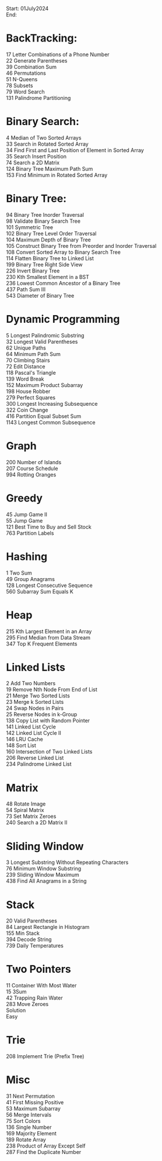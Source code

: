 Start: 01July2024</br>
End: </br>

# BackTracking:</br>
17 Letter Combinations of a Phone Number</br>
22 Generate Parentheses</br>
39 Combination Sum</br>
46 Permutations</br>
51 N-Queens</br>
78 Subsets</br>
79 Word Search</br>
131 Palindrome Partitioning</br>

# Binary Search:</br>
4 Median of Two Sorted Arrays</br>
33 Search in Rotated Sorted Array</br>
34 Find First and Last Position of Element in Sorted Array</br>
35 Search Insert Position</br>
74 Search a 2D Matrix</br>
124 Binary Tree Maximum Path Sum</br>
153 Find Minimum in Rotated Sorted Array</br>

# Binary Tree:</br>
94 Binary Tree Inorder Traversal</br>
98 Validate Binary Search Tree</br>
101 Symmetric Tree</br>
102 Binary Tree Level Order Traversal</br>
104 Maximum Depth of Binary Tree</br>
105 Construct Binary Tree from Preorder and Inorder Traversal</br>
108 Convert Sorted Array to Binary Search Tree</br>
114 Flatten Binary Tree to Linked List</br>
199 Binary Tree Right Side View</br>
226 Invert Binary Tree</br>
230 Kth Smallest Element in a BST</br>
236 Lowest Common Ancestor of a Binary Tree</br>
437 Path Sum III</br>
543 Diameter of Binary Tree</br>

# Dynamic Programming</br>
5 Longest Palindromic Substring</br>
32 Longest Valid Parentheses</br>
62 Unique Paths</br>
64 Minimum Path Sum</br>
70 Climbing Stairs</br>
72 Edit Distance</br>
118 Pascal's Triangle</br>
139 Word Break</br>
152 Maximum Product Subarray</br>
198 House Robber</br>
279 Perfect Squares</br>
300 Longest Increasing Subsequence</br>
322 Coin Change</br>
416 Partition Equal Subset Sum</br>
1143 Longest Common Subsequence</br>

# Graph</br>
200 Number of Islands</br>
207 Course Schedule</br>
994 Rotting Oranges</br>

# Greedy</br>
45 Jump Game II</br>
55 Jump Game</br>
121 Best Time to Buy and Sell Stock</br>
763 Partition Labels</br>

# Hashing</br>
1 Two Sum</br>
49 Group Anagrams</br>
128 Longest Consecutive Sequence</br>
560 Subarray Sum Equals K</br>

# Heap</br>
215 Kth Largest Element in an Array</br>
295 Find Median from Data Stream</br>
347 Top K Frequent Elements</br>

# Linked Lists</br>
2 Add Two Numbers</br>
19 Remove Nth Node From End of List</br>
21 Merge Two Sorted Lists</br>
23 Merge k Sorted Lists</br>
24 Swap Nodes in Pairs</br>
25 Reverse Nodes in k-Group</br>
138 Copy List with Random Pointer</br>
141 Linked List Cycle</br>
142 Linked List Cycle II</br>
146 LRU Cache</br>
148 Sort List</br>
160 Intersection of Two Linked Lists</br>
206 Reverse Linked List</br>
234 Palindrome Linked List</br>

# Matrix</br>
48 Rotate Image</br>
54 Spiral Matrix</br>
73 Set Matrix Zeroes</br>
240 Search a 2D Matrix II</br>

# Sliding Window</br>
3 Longest Substring Without Repeating Characters</br>
76 Minimum Window Substring</br>
239 Sliding Window Maximum</br>
438 Find All Anagrams in a String</br>

# Stack</br>
20 Valid Parentheses</br>
84 Largest Rectangle in Histogram</br>
155 Min Stack</br>
394 Decode String</br>
739 Daily Temperatures</br>

# Two Pointers</br>
11 Container With Most Water</br>
15 3Sum</br>
42 Trapping Rain Water</br>
283 Move Zeroes</br>
Solution</br>
Easy</br>

# Trie</br>
208 Implement Trie (Prefix Tree)</br>

# Misc</br>
31 Next Permutation</br>
41 First Missing Positive</br>
53 Maximum Subarray</br>
56 Merge Intervals</br>
75 Sort Colors</br>
136 Single Number</br>
169 Majority Element</br>
189 Rotate Array</br>
238 Product of Array Except Self</br>
287 Find the Duplicate Number </br>
